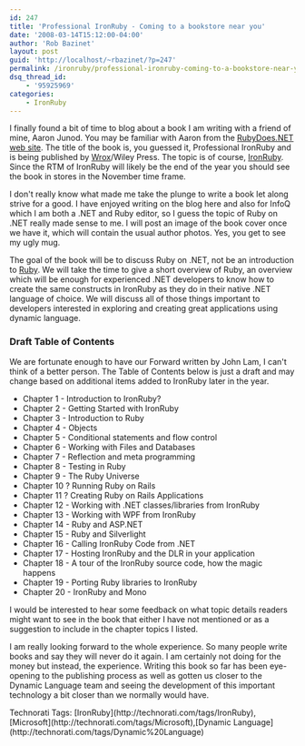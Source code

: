 ```yaml
---
id: 247
title: 'Professional IronRuby - Coming to a bookstore near you'
date: '2008-03-14T15:12:00-04:00'
author: 'Rob Bazinet'
layout: post
guid: 'http://localhost/~rbazinet/?p=247'
permalink: /ironruby/professional-ironruby-coming-to-a-bookstore-near-you/
dsq_thread_id:
    - '95925969'
categories:
    - IronRuby
---
```


I finally found a bit of time to blog about a book I am writing with a friend of mine, Aaron Junod. You may be familiar with Aaron from the [RubyDoes.NET web site](http://rubydoes.net/). The title of the book is, you guessed it, Professional IronRuby and is being published by [Wrox](http://www.wrox.com)/Wiley Press. The topic is of course, [IronRuby](http://www.ironruby.com/). Since the RTM of IronRuby will likely be the end of the year you should see the book in stores in the November time frame.

I don't really know what made me take the plunge to write a book let along strive for a good. I have enjoyed writing on the blog here and also for InfoQ which I am both a .NET and Ruby editor, so I guess the topic of Ruby on .NET really made sense to me. I will post an image of the book cover once we have it, which will contain the usual author photos. Yes, you get to see my ugly mug.

The goal of the book will be to discuss Ruby on .NET, not be an introduction to [Ruby](http://www.ruby-lang.org). We will take the time to give a short overview of Ruby, an overview which will be enough for experienced .NET developers to know how to create the same constructs in IronRuby as they do in their native .NET language of choice. We will discuss all of those things important to developers interested in exploring and creating great applications using dynamic language.

### Draft Table of Contents

We are fortunate enough to have our Forward written by John Lam, I can't think of a better person. The Table of Contents below is just a draft and may change based on additional items added to IronRuby later in the year.

- Chapter 1 - Introduction to IronRuby?
- Chapter 2 - Getting Started with IronRuby
- Chapter 3 - Introduction to Ruby
- Chapter 4 - Objects
- Chapter 5 - Conditional statements and flow control
- Chapter 6 - Working with Files and Databases
- Chapter 7 - Reflection and meta programming
- Chapter 8 - Testing in Ruby
- Chapter 9 - The Ruby Universe
- Chapter 10 ? Running Ruby on Rails
- Chapter 11 ? Creating Ruby on Rails Applications
- Chapter 12 - Working with .NET classes/libraries from IronRuby
- Chapter 13 - Working with WPF from IronRuby
- Chapter 14 - Ruby and ASP.NET
- Chapter 15 - Ruby and Silverlight
- Chapter 16 - Calling IronRuby Code from .NET
- Chapter 17 - Hosting IronRuby and the DLR in your application
- Chapter 18 - A tour of the IronRuby source code, how the magic happens
- Chapter 19 - Porting Ruby libraries to IronRuby
- Chapter 20 - IronRuby and Mono

I would be interested to hear some feedback on what topic details readers might want to see in the book that either I have not mentioned or as a suggestion to include in the chapter topics I listed.

I am really looking forward to the whole experience. So many people write books and say they will never do it again. I am certainly not doing for the money but instead, the experience. Writing this book so far has been eye-opening to the publishing process as well as gotten us closer to the Dynamic Language team and seeing the development of this important technology a bit closer than we normally would have.

<div class="wlWriterSmartContent" style="display:inline;margin:0;padding:0;">Technorati Tags: [IronRuby](http://technorati.com/tags/IronRuby),[Microsoft](http://technorati.com/tags/Microsoft),[Dynamic Language](http://technorati.com/tags/Dynamic%20Language)</div>